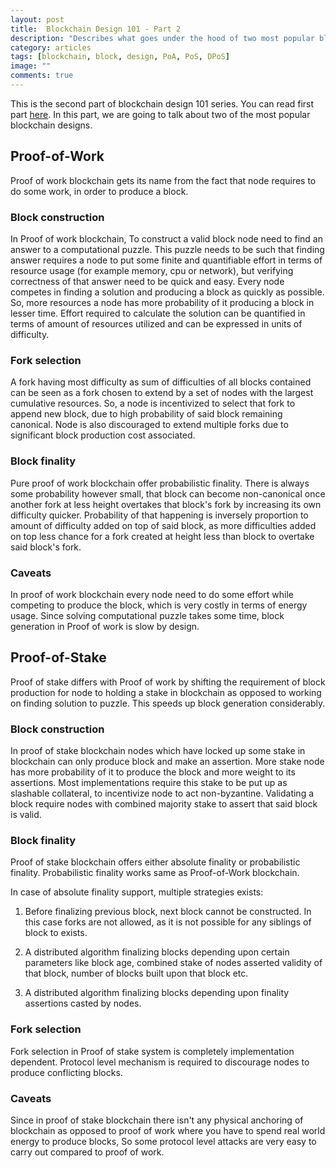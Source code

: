 ```yaml
---
layout: post
title:  Blockchain Design 101 - Part 2
description: "Describes what goes under the hood of two most popular blockchain designs Proof-of-Work and Proof-of-Stake."
category: articles
tags: [blockchain, block, design, PoA, PoS, DPoS]
image: ""
comments: true
---
```


This is the second part of blockchain design 101 series. You can read first part [here](/articles/2020/05/08/blockchain-designing-101-1/). In this part, we are going to talk about two of the most popular blockchain designs.

## Proof-of-Work

Proof of work blockchain gets its name from the fact that node requires to do some work, in order to produce a block.

### Block construction

In Proof of work blockchain, To construct a valid block node need to find an answer to a computational puzzle. This puzzle needs to be such that finding answer requires a node to put some finite and quantifiable effort in terms of resource usage (for example memory, cpu or network), but verifying correctness of that answer need to be quick and easy. Every node competes in finding a solution and producing a block as quickly as possible. So, more resources a node has more probability of it producing a block in lesser time. Effort required to calculate the solution can be quantified in terms of amount of resources utilized and can be expressed in units of difficulty.

### Fork selection

A fork having most difficulty as sum of difficulties of all blocks contained can be seen as a fork chosen to extend by a set of nodes with the largest cumulative resources. So, a node is incentivized to select that fork to append new block, due to high probability of said block remaining canonical. Node is also discouraged to extend multiple forks due to significant block production cost associated.

### Block finality

Pure proof of work blockchain offer probabilistic finality. There is always some probability however small, that block can become non-canonical once another fork at less height overtakes that block's fork by increasing its own difficulty quicker. Probability of that happening is inversely proportion to amount of difficulty added on top of said block, as more difficulties added on top less chance for a fork created at height less than block to overtake said block's fork.

### Caveats

In proof of work blockchain every node need to do some effort while competing to produce the block, which is very costly in terms of energy usage. Since solving computational puzzle takes some time, block generation in Proof of work is slow by design.

## Proof-of-Stake

Proof of stake differs with Proof of work by shifting the requirement of block production for node to holding a stake in blockchain as opposed to working on finding solution to puzzle. This speeds up block generation considerably.

### Block construction

In proof of stake blockchain nodes which have locked up some stake in blockchain can only produce block and make an assertion. More stake node has more probability of it to produce the block and more weight to its assertions. Most implementations require this stake to be put up as slashable collateral, to incentivize node to act non-byzantine. Validating a block require nodes with combined majority stake to assert that said block is valid.

### Block finality

Proof of stake blockchain offers either absolute finality or probabilistic finality. Probabilistic finality works same as Proof-of-Work blockchain.

In case of absolute finality support, multiple strategies exists:

1. Before finalizing previous block, next block cannot be constructed. In this case forks are not allowed, as it is not possible for any siblings of block to exists.

2. A distributed algorithm finalizing blocks depending upon certain parameters like block age, combined stake of nodes asserted validity of that block, number of blocks built upon that block etc.

3. A distributed algorithm finalizing blocks depending upon finality assertions casted by nodes.

### Fork selection

Fork selection in Proof of stake system is completely implementation dependent. Protocol level mechanism is required to discourage nodes to produce conflicting blocks.

### Caveats

Since in proof of stake blockchain there isn't any physical anchoring of blockchain as opposed to proof of work where you have to spend real world energy to produce blocks, So some protocol level attacks are very easy to carry out compared to proof of work.
